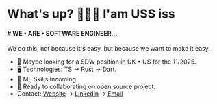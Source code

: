 What's up? 👦🏾🤝 I'am USS iss
=======================================================================================================================================

#### # WE • ARE • SOFTWARE ENGINEER...
We do this, not because it's easy, but because we want to make it easy.

* 👀 Maybe looking for a SDW position in UK • US for the 11/2025.
* 🖥️ Technologies: TS → Rust → Dart.
* 🌱 ML Skills Incoming.
* 🤝 Ready to collaborating on open source project.
* Contact: [Website](https://uss-franckmekoulou.web.app/) → [Linkedin](https://www.linkedin.com/in/franck-mekoulou/) → [Email](mailto:franckmekoulou.dev@hotmail.com)
